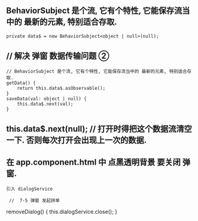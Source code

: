 

##  BehaviorSubject 是个流, 它有个特性, 它能保存流当中的 最新的元素, 特别适合存取.
    private data$ = new BehaviorSubject<object | null>(null);


##  // 解决 弹窗 数据传输问题 ②
    // BehaviorSubject 是个流, 它有个特性, 它能保存流当中的 最新的元素, 特别适合存取.
    getData() {
        return this.data$.asObservable();
    }
    saveData(val: object | null) {
        this.data$.next(val);
    }


##  this.data$.next(null); // 打开时得把这个数据流清空一下. 否则每次打开会出现上一次的数据.



##  在 app.component.html 中 点黑透明背景 要关闭 弹窗.
    引入 dialogService

     //  7-5 弹窗 发起拼单
  removeDialog() {
     this.dialogService.close();
  }
